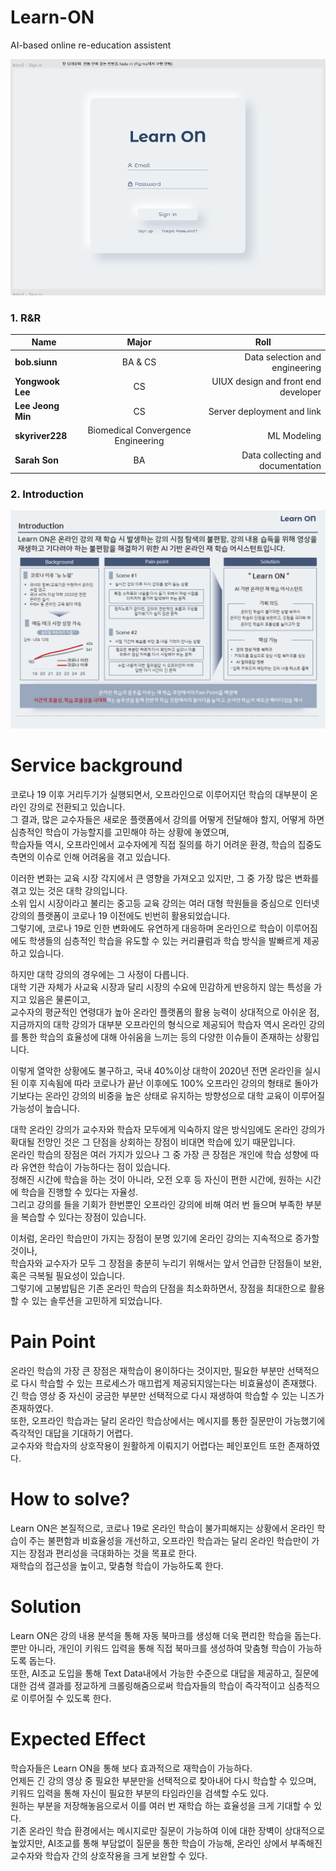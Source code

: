 Learn-ON
==========
AI-based online re-education assistent
 
![ex_screenshot](./readimg/first_page.png)

<h3> 1. R&R </h3>
<div id="about_team">

|  <center>Name</center> |  <center>Major</center> |  <center>Roll</center> |
|:--------|:--------:|--------:|
|**bob.siunn** | <center>BA & CS </center> |Data selection and engineering |
|**Yongwook Lee** | <center>CS </center> |UIUX design and front end developer |
|**Lee Jeong Min** | <center>CS </center> |Server deployment and link |
|**skyriver228** | <center>Biomedical Convergence Engineering </center> | ML Modeling |
|**Sarah Son** | <center>BA </center> | Data collecting and documentation |

<h3> 2. Introduction </h3>
<div id="about_Introduction">

![ex_screenshot](./readimg/LearnON_Introduction.PNG)


# Service background  

코로나 19 이후 거리두기가 실행되면서, 오프라인으로 이루어지던 학습의 대부분이 온라인 강의로 전환되고 있습니다.  
그 결과, 많은 교수자들은 새로운 플랫폼에서 강의를 어떻게 전달해야 할지, 어떻게 하면 심층적인 학습이 가능할지를 고민해야 하는 상황에 놓였으며,  
학습자들 역시, 오프라인에서 교수자에게 직접 질의를 하기 어려운 환경, 학습의 집중도 측면의 이슈로 인해 어려움을 겪고 있습니다.  
  
이러한 변화는 교육 시장 각지에서 큰 영향을 가져오고 있지만, 그 중 가장 많은 변화를 겪고 있는 것은 대학 강의입니다.  
소위 입시 시장이라고 불리는 중고등 교육 강의는 여러 대형 학원들을 중심으로 인터넷 강의의 플랫폼이 코로나 19 이전에도 빈번히 활용되었습니다.  
그렇기에, 코로나 19로 인한 변화에도 유연하게 대응하며 온라인으로 학습이 이루어짐에도 학생들의 심층적인 학습을 유도할 수 있는 커리큘럼과 학습 방식을 발빠르게 제공하고 있습니다.  
  
하지만 대학 강의의 경우에는 그 사정이 다릅니다.  
대학 기관 자체가 사교육 시장과 달리 시장의 수요에 민감하게 반응하지 않는 특성을 가지고 있음은 물론이고,  
교수자의 평균적인 연령대가 높아 온라인 플랫폼의 활용 능력이 상대적으로 아쉬운 점,  
지금까지의 대학 강의가 대부분 오프라인의 형식으로 제공되어 학습자 역시 온라인 강의를 통한 학습의 효율성에 대해 아쉬움을 느끼는 등의 다양한 이슈들이 존재하는 상황입니다.  
  
이렇게 열악한 상황에도 불구하고, 국내 40%이상 대학이 2020년 전면 온라인을 실시된 이후 지속됨에 따라 코로나가 끝난 이후에도 100% 오프라인 강의의 형태로 돌아가기보다는 온라인 강의의 비중을 높은 상태로 유지하는 방향성으로 대학 교육이 이루어질 가능성이 높습니다.  
  
대학 온라인 강의가 교수자와 학습자 모두에게 익숙하지 않은 방식임에도 온라인 강의가 확대될 전망인 것은 그 단점을 상회하는 장점이 비대면 학습에 있기 때문입니다.  
온라인 학습의 장점은 여러 가지가 있으나 그 중 가장 큰 장점은 개인에 학습 성향에 따라 유연한 학습이 가능하다는 점이 있습니다.  
정해진 시간에 학습을 하는 것이 아니라, 오전 오후 등 자신이 편한 시간에, 원하는 시간에 학습을 진행할 수 있다는 자율성.  
그리고 강의를 들을 기회가 한번뿐인 오프라인 강의에 비해 여러 번 들으며 부족한 부분을 복습할 수 있다는 장점이 있습니다.  
  
이처럼, 온라인 학습만이 가지는 장점이 분명 있기에 온라인 강의는 지속적으로 증가할 것이나,  
학습자와 교수자가 모두 그 장점을 충분히 누리기 위해서는 앞서 언급한 단점들이 보완, 혹은 극복될 필요성이 있습니다.  
그렇기에 고봉밥팀은 기존 온라인 학습의 단점을 최소화하면서, 장점을 최대한으로 활용할 수 있는 솔루션을 고민하게 되었습니다.  
  
  
# Pain Point  

온라인 학습의 가장 큰 장점은 재학습이 용이하다는 것이지만, 필요한 부분만 선택적으로 다시 학습할 수 있는 프로세스가 매끄럽게 제공되지않는다는 비효율성이 존재했다.  
긴 학습 영상 중 자신이 궁금한 부분만 선택적으로 다시 재생하여 학습할 수 있는 니즈가 존재하였다.  
또한, 오프라인 학습과는 달리 온라인 학습상에서는 메시지를 통한 질문만이 가능했기에 즉각적인 대답을 기대하기 어렵다.  
교수자와 학습자의 상호작용이 원활하게 이뤄지기 어렵다는 페인포인트 또한 존재하였다.  


# How to solve?

Learn ON은 본질적으로, 코로나 19로 온라인 학습이 불가피해지는 상황에서 온라인 학습이 주는 불편함과 비효율성을 개선하고, 오프라인 학습과는 달리 온라인 학습만이 가지는 장점과 편리성을 극대화하는 것을 목표로 한다.  
재학습의 접근성을 높이고, 맞춤형 학습이 가능하도록 한다.  

# Solution  

Learn ON은 강의 내용 분석을 통해 자동 북마크를 생성해 더욱 편리한 학습을 돕는다.  
뿐만 아니라, 개인이 키워드 입력을 통해 직접 북마크를 생성하여 맞춤형 학습이 가능하도록 돕는다.  
또한, AI조교 도입을 통해 Text Data내에서 가능한 수준으로 대답을 제공하고, 질문에 대한 검색 결과를 정교하게 크롤링해줌으로써 학습자들의 학습이 즉각적이고 심층적으로 이루어질 수 있도록 한다.  

# Expected Effect  

학습자들은 Learn ON을 통해 보다 효과적으로 재학습이 가능하다.  
언제든 긴 강의 영상 중 필요한 부분만을 선택적으로 찾아내어 다시 학습할 수 있으며, 키워드 입력을 통해 자신이 필요한 부분의 타임라인을 검색할 수도 있다.  
원하는 부분을 저장해놓음으로서 이를 여러 번 재학습 하는 효율성을 크게 기대할 수 있다.  
기존 온라인 학습 환경에서는 메시지로만 질문이 가능하여 이에 대한 장벽이 상대적으로 높았지만, AI조교를 통해 부담없이 질문을 통한 학습이 가능해, 온라인 상에서 부족해진 교수자와 학습자 간의 상호작용을 크게 보완할 수 있다.  
